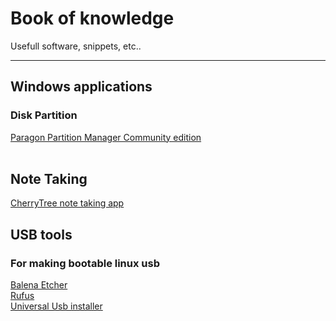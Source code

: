 # Book of knowledge
Usefull software, snippets, etc.. 
<hr>

## Windows applications

### Disk Partition
<a href="https://www.paragon-software.com/free/pm-express/#" alt="https://www.paragon-software.com/free/pm-express/#">Paragon Partition Manager Community edition</a> <br>
<br>
## Note Taking

<a href="https://www.giuspen.com/cherrytree/" alt="https://www.giuspen.com/cherrytree/">CherryTree note taking app</a>

## USB tools

### For making bootable linux usb
<a href="https://www.balena.io/etcher/" alt="https://www.balena.io/etcher/">Balena Etcher</a>
<br>
<a href="https://rufus.ie/en/" alt="https://rufus.ie/en/">Rufus</a>
<br>
<a href="https://www.pendrivelinux.com/universal-usb-installer-easy-as-1-2-3/" alt="https://www.pendrivelinux.com/universal-usb-installer-easy-as-1-2-3/">Universal Usb installer</a>
